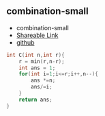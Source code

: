 
## combination-small

- combination-small
- [Shareable Link](https://thesobersobber.github.io/CP-Snippets/combination-small)
- [github](https://github.com/theSoberSobber/CP-Snippets/blob/main/snippets.json#L196)

```cpp
int C(int n,int r){
    r = min(r,n-r);
    int ans = 1;
    for(int i=1;i<=r;i++,n--){
        ans *=n;
        ans/=i;
    }
    return ans;
}

```
